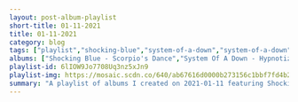 ```yaml
---
layout: post-album-playlist
short-title: 01-11-2021
title: 01-11-2021
category: blog
tags: ["playlist","shocking-blue","system-of-a-down","system-of-a-down","various-artists"]
albums: ["Shocking Blue - Scorpio's Dance","System Of A Down - Hypnotize","System Of A Down - Mezmerize","Various Artists - A Baroque Guitar Weekend"]
playlist-id: 6lIOW9Jo7708Uq3nz5xJn9
playlist-img: https://mosaic.scdn.co/640/ab67616d0000b273156c1bbf7fd4b20fe4dd4b4dab67616d0000b27387ccf92830caf91617aa415eab67616d0000b273c65f8d04502eeddbdd61fa71ab67616d0000b273f5e7b2e5adaa87430a3eccff
summary: "A playlist of albums I created on 2021-01-11 featuring Shocking Blue, System Of A Down, System Of A Down, and Various Artists."
---
```

